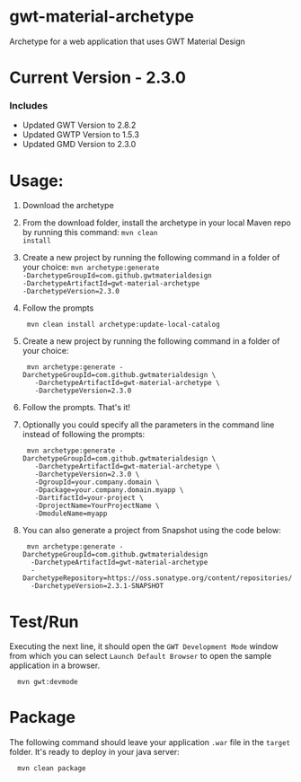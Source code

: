 # gwt-material-archetype
Archetype for a web application that uses GWT Material Design

# Current Version - 2.3.0
### Includes
- Updated GWT Version to 2.8.2
- Updated GWTP Version to 1.5.3
- Updated GMD Version to  2.3.0

# Usage:
1. Download the archetype
2. From the download folder, install the archetype in your local Maven repo by running this command: <code>mvn clean install</code>
3. Create a new project by running the following command in a folder of your choice: <code>mvn archetype:generate -DarchetypeGroupId=com.github.gwtmaterialdesign -DarchetypeArtifactId=gwt-material-archetype -DarchetypeVersion=2.3.0</code>
4. Follow the prompts

        mvn clean install archetype:update-local-catalog

3. Create a new project by running the following command in a folder of your choice:

        mvn archetype:generate -DarchetypeGroupId=com.github.gwtmaterialdesign \
          -DarchetypeArtifactId=gwt-material-archetype \
          -DarchetypeVersion=2.3.0

4. Follow the prompts. That's it!

5. Optionally you could specify all the parameters in the command line instead of following the prompts:

        mvn archetype:generate -DarchetypeGroupId=com.github.gwtmaterialdesign \
          -DarchetypeArtifactId=gwt-material-archetype \
          -DarchetypeVersion=2.3.0 \
          -DgroupId=your.company.domain \
          -Dpackage=your.company.domain.myapp \
          -DartifactId=your-project \
          -DprojectName=YourProjectName \
          -DmoduleName=myapp
          
6. You can also generate a project from Snapshot using the code below:

        mvn archetype:generate -DarchetypeGroupId=com.github.gwtmaterialdesign 
         -DarchetypeArtifactId=gwt-material-archetype 
         -DarchetypeRepository=https://oss.sonatype.org/content/repositories/snapshots/
         -DarchetypeVersion=2.3.1-SNAPSHOT
     
# Test/Run

Executing the next line, it should open the `GWT Development Mode` window from which you can select `Launch Default Browser` to open the sample application in a browser.

      mvn gwt:devmode

# Package

The following command should leave your application `.war` file in the `target` folder. It's ready to deploy in your java server:

      mvn clean package

